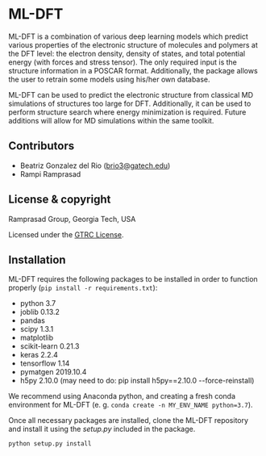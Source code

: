 # ML-DFT

ML-DFT is a combination of various deep learning models which predict various properties of the electronic structure of molecules and polymers at the DFT level: the electron density, density of states, and total potential energy (with forces and stress tensor). The only required input is the structure information in a POSCAR format. Additionally, the package allows the user to retrain some models using his/her own database. 


ML-DFT can be used to predict the electronic structure from classical MD simulations of structures too large for DFT. Additionally, it can be used to perform structure search where energy minimization is required. Future additions will allow for MD simulations within the same toolkit.

## Contributors
* Beatriz Gonzalez del Rio (brio3@gatech.edu)
* Rampi Ramprasad

## License & copyright
Ramprasad Group, Georgia Tech, USA

Licensed under the [GTRC License](LICENSE). 

## Installation
ML-DFT requires the following packages to be installed in order to function properly (`pip install -r requirements.txt`):
* python 3.7
* joblib 0.13.2
* pandas
* scipy 1.3.1
* matplotlib
* scikit-learn 0.21.3
* keras 2.2.4
* tensorflow 1.14
* pymatgen 2019.10.4
* h5py 2.10.0 (may need to do: pip install h5py==2.10.0 --force-reinstall)


We recommend using Anaconda python, and creating a fresh conda environment for ML-DFT (e. g. `conda create -n MY_ENV_NAME python=3.7`).

Once all necessary packages are installed, clone the ML-DFT repository and install it using the *setup.py* included in the package.

```angular2
python setup.py install
```
